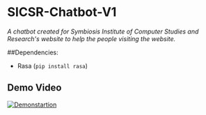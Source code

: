 # SICSR-Chatbot-V1
_A chatbot created for Symbiosis Institute of Computer Studies and Research's website to help the people visiting the website._

##Dependencies:
* Rasa (`pip install rasa`)

## Demo Video
[![Demonstartion](https://img.youtube.com/vi/hT1G2Gj4SGU/0.jpg)](https://www.youtube.com/watch?v=hT1G2Gj4SGU "Rasa Chatbot Demo")

